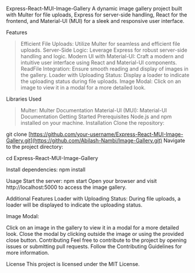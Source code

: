 Express-React-MUI-Image-Gallery
A dynamic image gallery project built with Multer for file uploads, Express for server-side handling, React for the frontend, and Material-UI (MUI) for a sleek and responsive user interface.

Features
> Efficient File Uploads: Utilize Multer for seamless and efficient file uploads.
> Server-Side Logic: Leverage Express for robust server-side handling and logic.
> Modern UI with Material-UI: Craft a modern and intuitive user interface using React and Material-UI components.
> ReadFile Integration: Ensure smooth reading and display of images in the gallery.
> Loader with Uploading Status: Display a loader to indicate the uploading status during file uploads.
> Image Modal: Click on an image to view it in a modal for a more detailed look.

Libraries Used
> Multer: Multer Documentation
> Material-UI (MUI): Material-UI Documentation
Getting Started
Prerequisites
Node.js and npm installed on your machine.
Installation
Clone the repository:


git clone [https://github.com/your-username/Express-React-MUI-Image-Gallery.git](https://github.com/Abilash-Nambi/Image-Gallery.git)
Navigate to the project directory:



cd Express-React-MUI-Image-Gallery

Install dependencies:
npm install

Usage
Start the server:
npm start
Open your browser and visit http://localhost:5000 to access the image gallery.

Additional Features
Loader with Uploading Status: During file uploads, a loader will be displayed to indicate the uploading status.

Image Modal:

Click on an image in the gallery to view it in a modal for a more detailed look.
Close the modal by clicking outside the image or using the provided close button.
Contributing
Feel free to contribute to the project by opening issues or submitting pull requests. Follow the Contributing Guidelines for more information.

License
This project is licensed under the MIT License.
